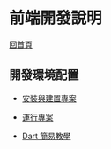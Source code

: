 # 前端開發說明

[回首頁](../../README.md)

## 開發環境配置

- [安裝與建置專案](./install.md)

- [運行專案](./run.md)

- [Dart 簡易教學](./dart.md)
